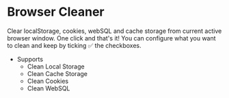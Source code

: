 # Browser Cleaner

Clear localStorage, cookies, webSQL and cache storage from current active browser window. One click and that's it! You can configure what you want to clean and keep by ticking ✅ the checkboxes.

- Supports
  - Clean Local Storage
  - Clean Cache Storage
  - Clean Cookies
  - Clean WebSQL
